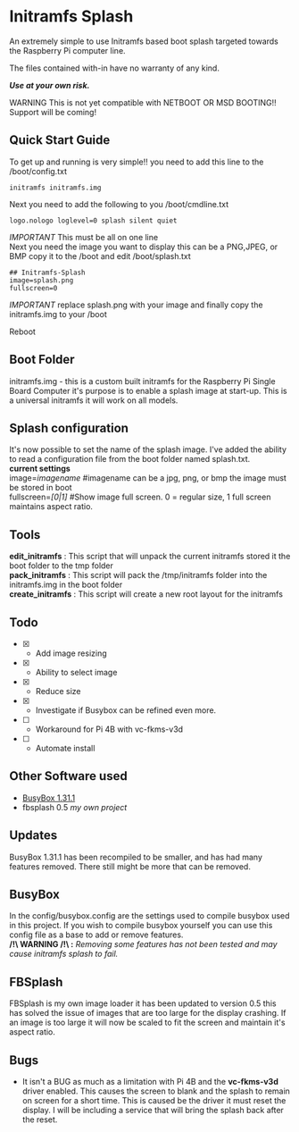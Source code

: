 # Initramfs Splash

An extremely simple to use Initramfs based boot splash targeted towards the Raspberry Pi computer line.  


The files contained with-in have no warranty of any kind.

***Use at your own risk.***

WARNING This is not yet compatible with NETBOOT OR MSD BOOTING!! Support will be coming!


## Quick Start Guide

To get up and running is very simple!!
you need to add this line to the /boot/config.txt
```
initramfs initramfs.img
```
Next you need to add the following to you /boot/cmdline.txt
```
logo.nologo loglevel=0 splash silent quiet
```
*IMPORTANT* This must be all on one line   
Next you need the image you want to display this can be a PNG,JPEG, or BMP copy it to the /boot and edit /boot/splash.txt
```
## Initramfs-Splash
image=splash.png
fullscreen=0
```
*IMPORTANT* replace splash.png with your image
and finally copy the initramfs.img to your /boot

Reboot

## Boot Folder

initramfs.img - this is a custom built initramfs for the Raspberry Pi Single Board Computer it's purpose is
to enable a splash image at start-up.  This is a universal initramfs it will work on all models.

## Splash configuration

It's now possible to set the name of the splash image. I've added the ability to read a configuration file from the boot folder named splash.txt.  
**current settings**  
image=*imagename*  #imagename can be a jpg, png, or bmp the image must be stored in boot  
fullscreen=*[0|1]*  #Show image full screen. 0 = regular size, 1 full screen maintains aspect ratio.
  
## Tools

**edit_initramfs**   : This script that will unpack the current initramfs stored it the boot folder to the tmp folder  
**pack_initramfs**   : This script will pack the /tmp/initramfs folder into the initramfs.img in the boot folder  
**create_initramfs** : This script will create a new root layout for the initramfs  

## Todo

* [X] - Add image resizing
* [X] - Ability to select image
* [X] - Reduce size
* [X] - Investigate if Busybox can be refined even more.
* [ ] - Workaround for Pi 4B with vc-fkms-v3d
* [ ] - Automate install

## Other Software used

* [BusyBox 1.31.1](https://www.busybox.net/)
* fbsplash 0.5 *my own project*

## Updates

BusyBox 1.31.1 has been recompiled to be smaller, and has had many features removed. There still might be more that can be removed.

## BusyBox

In the config/busybox.config are the settings used to compile busybox used in this project. If you wish to compile busybox yourself you can use this config file as a base to add or remove features.  
**/!\\ WARNING /!\\ :** *Removing some features has not been tested and may cause initramfs splash to fail.*

## FBSplash

FBSplash is my own image loader it has been updated to version 0.5 this has solved the issue of images that are too large for the display crashing.  If an image is too large it will now be scaled to fit the screen and maintain it's aspect ratio.

## Bugs

* It isn't a BUG as much as a limitation with Pi 4B and the **vc-fkms-v3d** driver enabled. This causes the screen to blank and the splash to remain on screen for a short time.  This is caused be the driver it must reset the display.  I will be including a service that will bring the splash back after the reset.




